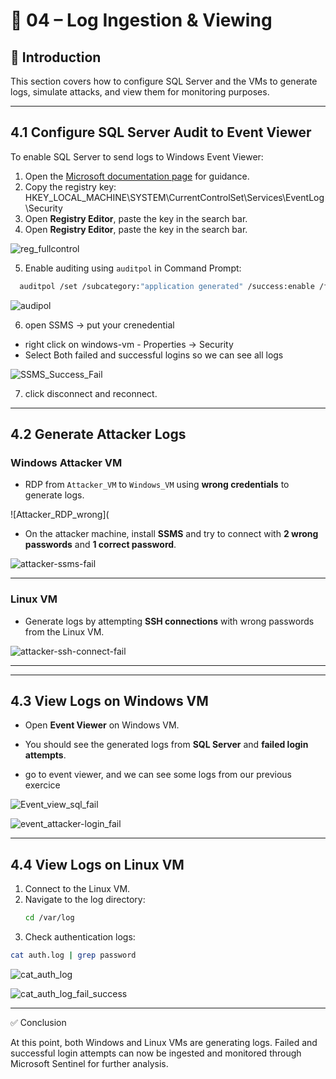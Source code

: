 # 🔴 04 – Log Ingestion & Viewing

## 📝 Introduction

This section covers how to configure SQL Server and the VMs to generate logs, simulate attacks, and view them for monitoring purposes.

---

## 4.1 Configure SQL Server Audit to Event Viewer

To enable SQL Server to send logs to Windows Event Viewer:

1. Open the [Microsoft documentation page](https://learn.microsoft.com/en-us/sql/relational-databases/security/auditing/write-sql-server-audit-events-to-the-security-log?view=sql-server-ver16) for guidance.
2. Copy the registry key:  
      HKEY_LOCAL_MACHINE\SYSTEM\CurrentControlSet\Services\EventLog\Security
3. Open **Registry Editor**, paste the key in the search bar.
3. Open **Registry Editor**, paste the key in the search bar.

![reg_fullcontrol](https://github.com/AliChoukatli/Azure-Honeynet-SOC-Lab/blob/main/Screenshots/reg_fullcontrol.png)

5. Enable auditing using `auditpol` in Command Prompt:
```bash
  auditpol /set /subcategory:"application generated" /success:enable /failure:enable
```

![audipol](https://github.com/AliChoukatli/Azure-Honeynet-SOC-Lab/blob/main/Screenshots/audipol_Cmd.png)

6. open SSMS -> put your crenedential
- right click on windows-vm - Properties -> Security
- Select Both failed and successful logins so we can see all logs
  
![SSMS_Success_Fail](https://github.com/AliChoukatli/Azure-Honeynet-SOC-Lab/blob/main/Screenshots/SSMS_Success_Fail.png)
 
7. click disconnect and reconnect.

---

## 4.2 Generate Attacker Logs

### Windows Attacker VM
- RDP from `Attacker_VM` to `Windows_VM` using **wrong credentials** to generate logs.

![Attacker_RDP_wrong](

- On the attacker machine, install **SSMS** and try to connect with **2 wrong passwords** and **1 correct password**.


![attacker-ssms-fail](https://github.com/AliChoukatli/Azure-Honeynet-SOC-Lab/blob/main/Screenshots/attacker-ssms-fail.png)

--- 

### Linux VM
- Generate logs by attempting **SSH connections** with wrong passwords from the Linux VM.

![attacker-ssh-connect-fail](https://github.com/AliChoukatli/Azure-Honeynet-SOC-Lab/blob/main/Screenshots/attacker-ssh-connect-fail.png)

----



---

## 4.3 View Logs on Windows VM
- Open **Event Viewer** on Windows VM.  
- You should see the generated logs from **SQL Server** and **failed login attempts**.
  
- go to event viewer, and we can see some logs from our previous exercice 

![Event_view_sql_fail](https://github.com/AliChoukatli/Azure-Honeynet-SOC-Lab/blob/main/Screenshots/Event_view_sql_fail.png)

![event_attacker-login_fail](https://github.com/AliChoukatli/Azure-Honeynet-SOC-Lab/blob/main/Screenshots/event_attacker-login_fail.png)


---

## 4.4 View Logs on Linux VM
1. Connect to the Linux VM.
2. Navigate to the log directory:
   ```bash
   cd /var/log
   ```
3. Check authentication logs:
```bash
cat auth.log | grep password
```
![cat_auth_log](https://github.com/AliChoukatli/Azure-Honeynet-SOC-Lab/blob/main/Screenshots/cat_auth_log.png)

![cat_auth_log_fail_success](https://github.com/AliChoukatli/Azure-Honeynet-SOC-Lab/blob/main/Screenshots/cat_auth_log_fail_success.png)

---

✅ Conclusion

At this point, both Windows and Linux VMs are generating logs. Failed and successful login attempts can now be ingested and monitored through Microsoft Sentinel for further analysis.
